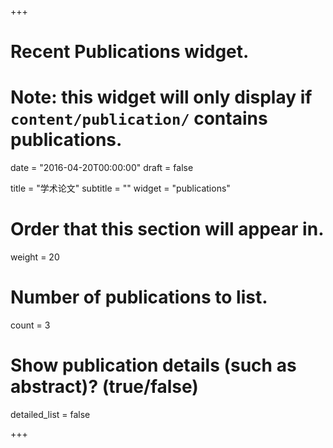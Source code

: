 +++
# Recent Publications widget.
# Note: this widget will only display if `content/publication/` contains publications.

date = "2016-04-20T00:00:00"
draft = false

title = "学术论文"
subtitle = ""
widget = "publications"

# Order that this section will appear in.
weight = 20

# Number of publications to list.
count = 3

# Show publication details (such as abstract)? (true/false)
detailed_list = false

+++
